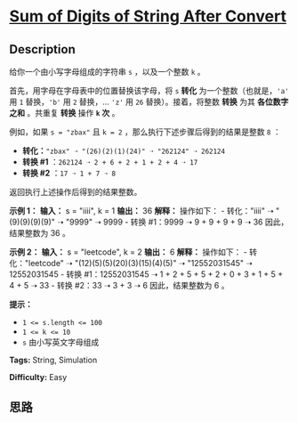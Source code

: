# [Sum of Digits of String After Convert][title]

## Description

给你一个由小写字母组成的字符串 `s` ，以及一个整数 `k` 。

首先，用字母在字母表中的位置替换该字母，将 `s` **转化** 为一个整数（也就是，`'a'` 用 `1` 替换，`'b'` 用 `2` 替换，...
`'z'` 用 `26` 替换）。接着，将整数 **转换** 为其 **各位数字之和** 。共重复 **转换** 操作 **`k` 次** 。

例如，如果 `s = "zbax"` 且 `k = 2` ，那么执行下述步骤后得到的结果是整数 `8` ：

  * **转化：**`"zbax" ➝ "(26)(2)(1)(24)" ➝ "262124" ➝ 262124`
  * **转换 #1** ：`262124 ➝ 2 + 6 + 2 + 1 + 2 + 4 ➝ 17`
  * **转换 #2** ：`17 ➝ 1 + 7 ➝ 8`

返回执行上述操作后得到的结果整数。



**示例 1：**
            **输入：** s = "iiii", k = 1    **输出：** 36    **解释：** 操作如下：    - 转化："iiii" ➝ "(9)(9)(9)(9)" ➝ "9999" ➝ 9999    - 转换 #1：9999 ➝ 9 + 9 + 9 + 9 ➝ 36    因此，结果整数为 36 。    

**示例 2：**
            **输入：** s = "leetcode", k = 2    **输出：** 6    **解释：** 操作如下：    - 转化："leetcode" ➝ "(12)(5)(5)(20)(3)(15)(4)(5)" ➝ "12552031545" ➝ 12552031545    - 转换 #1：12552031545 ➝ 1 + 2 + 5 + 5 + 2 + 0 + 3 + 1 + 5 + 4 + 5 ➝ 33    - 转换 #2：33 ➝ 3 + 3 ➝ 6    因此，结果整数为 6 。    



**提示：**

  * `1 <= s.length <= 100`
  * `1 <= k <= 10`
  * `s` 由小写英文字母组成


**Tags:** String, Simulation

**Difficulty:** Easy

## 思路

[title]: https://leetcode-cn.com/problems/sum-of-digits-of-string-after-convert
